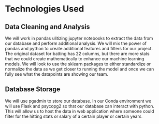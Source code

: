 # Technologies Used 

## Data Cleaning and Analysis
We will work in pandas ulitizing jupyter notebooks to extract the data from our database and perform additional analysis. We will mix the power of pandas and python to create additional features and filters for our project. The original dataset for batting has 22 columns, but there are  more stats that we could create mathematically to enhance our machine learning models. We will look to use the sklearn packages to either standardize or normalize the data as we get closer to running the model and once we can fully see what the datapoints are showing our team.

## Database Storage
We will use pgadmin to store our database. In our Conda environment we will use Flask and psycopg2 so that our database can interact with python. This will allow us to host the data in  web application where someone could filter for the hitting stats or salary of a certain player or certain years.